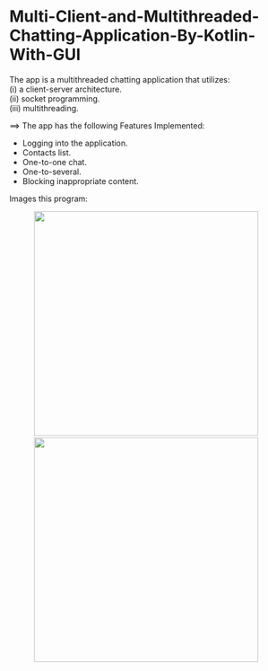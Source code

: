 # Multi-Client-and-Multithreaded-Chatting-Application-By-Kotlin-With-GUI

The app is a multithreaded chatting application that utilizes: </br>
    (i)   a client-server architecture. </br>
    (ii)  socket programming. </br>
    (iii) multithreading. </br>


==> The app has the following Features Implemented:
  - Logging into the application. </br>
  - Contacts list. </br>
  - One-to-one chat. </br>
  - One-to-several. </br>
  - Blocking inappropriate content. </br> 


 Images this program:
<p align="center">
  <img src="https://github.com/Mohamed-Rafat-Safan/Multi-Client-and-Multithreaded-Chatting-Application-By-Kotlin-With-GUI/assets/76782050/cb7b9100-aace-4b74-91b5-16124e5bf444"
  width="400" height="400" />
   <span> &nbsp;  &nbsp; </span>
<img src="https://github.com/Mohamed-Rafat-Safan/Multi-Client-and-Multithreaded-Chatting-Application-By-Kotlin-With-GUI/assets/76782050/47b55516-6583-45b5-8834-25d970d4d598"
  width="400" height="400" />
 <span> &nbsp;  &nbsp; </span>
</p>
